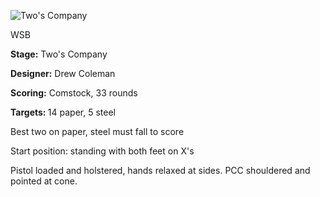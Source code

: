 ![Two's Company](https://github.com/bagellord/USPSA-Stages/blob/master/31%2B%20rounds/Two-s%20Company%20-%2033%20rounds%20-%20Comstock/Two's%20Company.png)

WSB

<b>Stage:</b> Two's Company

<b>Designer:</b> Drew Coleman

<b>Scoring:</b> Comstock, 33 rounds

<b>Targets: </b>14 paper, 5 steel

Best two on paper, steel must fall to score

Start position: standing with both feet on X's

Pistol loaded and holstered, hands relaxed at sides. PCC shouldered and pointed at cone.
